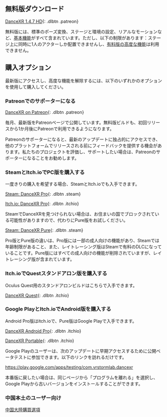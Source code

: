 ## 無料版ダウンロード

[DanceXR 1.4.7 HD](https://www.patreon.com/posts/release-1-4-7-87008597){: .dlbtn .patreon} 

無料版には、標準のポーズ変換、ステージと環境の設定、リアルなモーションなど、[基本機能](basic_features.md)がすべて含まれています。ただし、以下の制限があります：ステージ上に同時に1人のアクターしか配置できませんし、[有料版の高度な機能](pro_features.md)は利用できません。

## 購入オプション
最新版にアクセスし、高度な機能を解除するには、以下のいずれかのオプションを使用して購入してください。

### Patreonでのサポーターになる

[DanceXR on Patreon](https://www.patreon.com/dvvr){: .dlbtn .patreon} 

毎月、最新版をPatreonページで公開しています。無料版ビルドも、初回リリースから1か月後にPatreonで利用できるようになります。

Patreonのサポーターになると、最新のアップデートに独占的にアクセスでき、他のプラットフォームでリリースされる前にフィードバックを提供する機会があります。私たちのプロジェクトを評価し、サポートしたい場合は、Patreonのサポーターになることをお勧めします。

### SteamとItch.ioでPC版を購入する

一度きりの購入を希望する場合、SteamとItch.ioでも入手できます。

[Steam: DanceXR Pro](https://store.steampowered.com/app/1905510/DanceXR/){: .dlbtn .steam}

[Itch.io: DanceXR Pro](https://stormlab.itch.io/dvvr){: .dlbtn .itchio}

SteamでDanceXRを見つけられない場合は、お住まいの国でブロックされている可能性がありますので、代わりにPure版をお試しください。

[Steam: DanceXR Pure](https://store.steampowered.com/app/2193970/DanceXR_Pure/){: .dlbtn .steam}

Pro版とPure版の違いは、Pro版には一部の成人向けの機能があり、Steamでは年齢制限があること、また、レイトレーシング版はSteamで有料のDLCになっていることです。Pure版にはすべての成人向けの機能が削除されていますが、レイトレーシング版が含まれています。

### Itch.ioでQuestスタンドアロン版を購入する

Oculus Quest用のスタンドアロンビルドはこちらで入手できます。

[DanceXR Quest](https://stormlab.itch.io/dancexr-quest){: .dlbtn .itchio}

### Google PlayとItch.ioでAndroid版を購入する

Android Pro版はitch.ioで、Pure版はGoogle Playで入手できます。

[DanceXR Android Pro](https://stormlab.itch.io/dancexr-android){: .dlbtn .itchio}

[DanceXR Portable](https://play.google.com/store/apps/details?id=com.vrstormlab.dancexr){: .dlbtn .itchio}

Google Playのユーザーは、次のアップデートに早期アクセスするために公開ベータテストに参加できます。以下のリンクを訪れるだけです。

https://play.google.com/apps/testing/com.vrstormlab.dancexr

本番版に戻したい場合は、同じページから「プログラムを離れる」を選択し、Google Playから古いバージョンをインストールすることができます。

### 中国本土のユーザー向け

[中国大陸購買選項](purchase_prc.md)